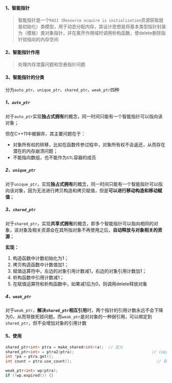 #### 1、智能指针

> 智能指针是一个`RAII`（`Resource acquire is initialization`资源获取就是初始化）类模型，用于动态分配内存，其设计思想是将基本类型指针封装为（模板）类对象指针，并在离开作用域时调用析构函数，使delete删除指针锁指向的内存空间

#### 2、智能指针作用

> 处理内存泄露问题和空悬指针问题

#### 3、智能指针的分类

分为`auto_ptr`、`unique_ptr`、`shared_ptr`、`weak_ptr`四种

##### 1、`auto_ptr`

对于`auto_ptr`实现**独占式拥有**的概念，同一时间只能有一个智能指针可以指向该对象；

但在C++11中被摒弃，其主要问题在于：

- 对象所有权的转移，比如在函数传参过程中，对象所有权不会返还，从而存在潜在的内存崩溃问题；
- 不能指向数组，也不能作为`STL`容器的成员

##### 2、`unique_ptr`

对于`unique_ptr`，实现**独占式拥有**的概念，同一时间只能有一个智能指针可以指向该对象，因为无法进行拷贝构造和拷贝赋值，但是**可以进行移动构造和移动赋值**；

##### 3、`shared_ptr`

对于`shared_ptr`，实现**共享式拥有**的概念，即多个智能指针可以指向相同的对象，该对象及相关资源会在其所指对象不再使用之后，**自动释放与对象相关的资源**；

**实现：**

1. 构造函数中计数初始化为1；
2. 拷贝构造函数中计数值加1；
3. 赋值运算符中，左边的对象引用计数减1，右边的对象引用计数加1；
4. 析构函数中引用计数减1；
5. 在赋值运算符和析构函数中，如果减1后为0，则调用delete释放对象

##### 4、`weak_ptr`

对于`weak_ptr`，**解决`shared_ptr`相互引用**时，两个指针的引用计数永远不会下降为0，从而导致死锁问题。而`weak_ptr`是对对象的一种弱引用，可以绑定到`shared_ptr`，但不会增加对象的引用计数

#### 5、使用

````c++
shared_ptr<int> ptra = make_shared<int>(a);	 // 定义
shared_ptr<int> = ptra2(ptra);									// copy
int *pa = ptra.get();														  // 获取原始指针
int count = ptra.use_count();									  // 获取资源的引用计数

weak_ptr<int> wp(ptra);
if (!wp.expired()) {}														  // expired函数：等价于0 == user_count()
````





